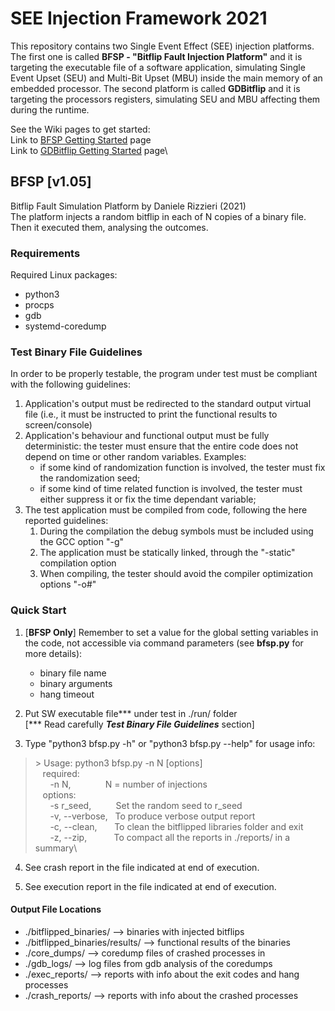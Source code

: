# SEE Injection Framework 2021
This repository contains two Single Event Effect (SEE) injection platforms. The first one is called **BFSP - "Bitflip Fault Injection Platform"** and it is targeting the executable file of a software application, simulating Single Event Upset (SEU) and Multi-Bit Upset (MBU) inside the main memory of an embedded processor. The second platform is called **GDBitflip** and it is targeting the processors registers, simulating SEU and MBU affecting them during the runtime.

See the Wiki pages to get started:\
Link to [BFSP Getting Started](https://github.com/danirizziero/SEE_injection_framework/wiki/BFSP:-Getting-Started) page\
Link to [GDBitflip Getting Started](https://github.com/danirizziero/SEE_injection_framework/wiki/GDBitflip:-Getting-Started) page\

## BFSP [v1.05]
Bitflip Fault Simulation Platform by Daniele Rizzieri (2021)\
The platform injects a random bitflip in each of N copies of a binary file. Then it executed them, analysing the outcomes.

### Requirements
Required Linux packages:
- python3
- procps
- gdb
- systemd-coredump

### Test Binary File Guidelines
In order to be properly testable, the program under test must be compliant with the following guidelines: 
1) Application's output must be redirected to the standard output virtual file (i.e., it must be instructed to print the functional results to screen/console)
2) Application's behaviour and functional output must be fully deterministic: the tester must ensure that the entire code does not depend on time or other random variables. 
Examples: 
	- if some kind of randomization function is involved, the tester must fix the randomization seed;
	- if some kind of time related function is involved, the tester must either suppress it or fix the time dependant variable;
3) The test application must be compiled from code, following the here reported guidelines: 
    1. During the compilation the debug symbols must be included using the GCC option "-g"
    2. The application must be statically linked, through the "-static" compilation option
    3. When compiling, the tester should avoid the compiler optimization options "-o#"


### Quick Start 
1) [**BFSP Only**] Remember to set a value for the global setting variables in the code, not accessible via command parameters (see **bfsp.py** for more details):
	- binary file name
	- binary arguments
	- hang timeout

2) Put SW executable file*** under test in ./run/ folder\
		[*** Read carefully ***Test Binary File Guidelines*** section]

3) Type "python3 bfsp.py -h" or "python3 bfsp.py --help" for usage info:

>\> Usage: python3 bfsp.py -n N [options]\
> &nbsp;&nbsp;&nbsp;required:\
> &nbsp;&nbsp;&nbsp;&nbsp;&nbsp;&nbsp;-n N,&nbsp;&nbsp;&nbsp;&nbsp;&nbsp;&nbsp;&nbsp;&nbsp;&nbsp;&nbsp;&nbsp;&nbsp;&nbsp;&nbsp;N = number of injections\
> &nbsp;&nbsp;&nbsp;options:\
> &nbsp;&nbsp;&nbsp;&nbsp;&nbsp;&nbsp;\-s r_seed,&nbsp;&nbsp;&nbsp;&nbsp;&nbsp;&nbsp;&nbsp;&nbsp;&nbsp;&nbsp;Set the random seed to r_seed\
> &nbsp;&nbsp;&nbsp;&nbsp;&nbsp;&nbsp;\-v, --verbose,&nbsp;&nbsp;&nbsp;To produce verbose output report\
> &nbsp;&nbsp;&nbsp;&nbsp;&nbsp;&nbsp;\-c, --clean,&nbsp;&nbsp;&nbsp;&nbsp;&nbsp;&nbsp;&nbsp;To clean the bitflipped libraries folder and exit\
> &nbsp;&nbsp;&nbsp;&nbsp;&nbsp;&nbsp;\-z, --zip,&nbsp;&nbsp;&nbsp;&nbsp;&nbsp;&nbsp;&nbsp;&nbsp;&nbsp;&nbsp;&nbsp;To compact all the reports in ./reports/ in a summary\

4) See crash report in the file indicated at end of execution.

5) See execution report in the file indicated at end of execution.

#### Output File Locations 
- ./bitflipped_binaries/ --> binaries with injected bitflips
- ./bitflipped_binaries/results/ --> functional results of the binaries 
- ./core_dumps/ --> coredump files of crashed processes in 
- ./gdb_logs/ --> log files from gdb analysis of the coredumps 
- ./exec_reports/ --> reports with info about the exit codes and hang processes 
- ./crash_reports/ --> reports with info about the crashed processes 
